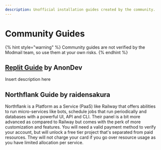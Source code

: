 ```yaml
---
description: Unofficial installation guides created by the community.
---
```


# Community Guides

{% hint style="warning" %}
Community guides are not verified by the Modmail team, so use them at your own risks.
{% endhint %}

## [Replit Guide](https://gist.github.com/anondev-sudo/24978429b85b44348bcff5c0885afe82) by AnonDev

Insert description here

## Northflank Guide by raidensakura

Northflank is a Platform as a Service (PaaS) like Railway that offers abilities to run micro-services like bots, schedule jobs that run periodically and databases with a powerful UI, API and CLI. Their panel is a bit more advanced as compared to Railway but comes with the perk of more customization and features. You will need a valid payment method to verify your account, but will unlock a free tier project that's separated from paid resources. They will not charge your card if you go over resource usage as you have limited allocation per service.
